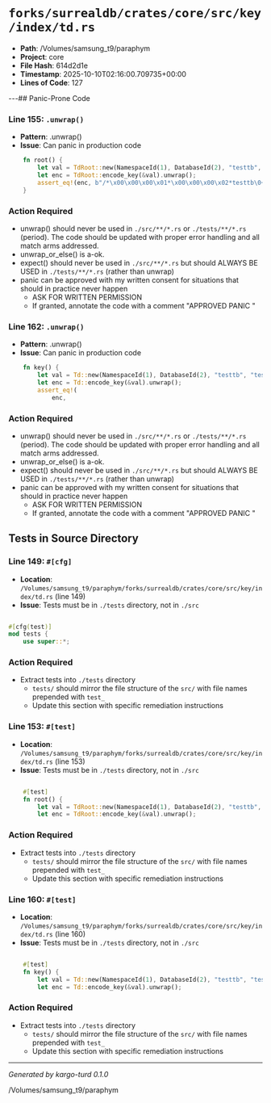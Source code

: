 # `forks/surrealdb/crates/core/src/key/index/td.rs`

- **Path**: /Volumes/samsung_t9/paraphym
- **Project**: core
- **File Hash**: 614d2d1e  
- **Timestamp**: 2025-10-10T02:16:00.709735+00:00  
- **Lines of Code**: 127

---## Panic-Prone Code


### Line 155: `.unwrap()`

- **Pattern**: .unwrap()
- **Issue**: Can panic in production code

```rust
	fn root() {
		let val = TdRoot::new(NamespaceId(1), DatabaseId(2), "testtb", "testix", "term");
		let enc = TdRoot::encode_key(&val).unwrap();
		assert_eq!(enc, b"/*\x00\x00\x00\x01*\x00\x00\x00\x02*testtb\0+testix\0!tdterm\0");
	}
```

### Action Required

- unwrap() should never be used in `./src/**/*.rs` or `./tests/**/*.rs` (period). The code should be updated with proper error handling and all match arms addressed.
- unwrap_or_else() is a-ok. 
- expect() should never be used in `./src/**/*.rs` but should ALWAYS BE USED in `./tests/**/*.rs` (rather than unwrap)
- panic can be approved with my written consent for situations that should in practice never happen  
  - ASK FOR WRITTEN PERMISSION
  - If granted, annotate the code with a comment "APPROVED PANIC "


### Line 162: `.unwrap()`

- **Pattern**: .unwrap()
- **Issue**: Can panic in production code

```rust
	fn key() {
		let val = Td::new(NamespaceId(1), DatabaseId(2), "testtb", "testix", "term", 129);
		let enc = Td::encode_key(&val).unwrap();
		assert_eq!(
			enc,
```

### Action Required

- unwrap() should never be used in `./src/**/*.rs` or `./tests/**/*.rs` (period). The code should be updated with proper error handling and all match arms addressed.
- unwrap_or_else() is a-ok. 
- expect() should never be used in `./src/**/*.rs` but should ALWAYS BE USED in `./tests/**/*.rs` (rather than unwrap)
- panic can be approved with my written consent for situations that should in practice never happen  
  - ASK FOR WRITTEN PERMISSION
  - If granted, annotate the code with a comment "APPROVED PANIC "

## Tests in Source Directory


### Line 149: `#[cfg]`

- **Location**: `/Volumes/samsung_t9/paraphym/forks/surrealdb/crates/core/src/key/index/td.rs` (line 149)
- **Issue**: Tests must be in `./tests` directory, not in `./src`

```rust

#[cfg(test)]
mod tests {
	use super::*;

```

### Action Required

- Extract tests into `./tests` directory
  - `tests/` should mirror the file structure of the `src/` with file names prepended with `test_`
  - Update this section with specific remediation instructions
  


### Line 153: `#[test]`

- **Location**: `/Volumes/samsung_t9/paraphym/forks/surrealdb/crates/core/src/key/index/td.rs` (line 153)
- **Issue**: Tests must be in `./tests` directory, not in `./src`

```rust

	#[test]
	fn root() {
		let val = TdRoot::new(NamespaceId(1), DatabaseId(2), "testtb", "testix", "term");
		let enc = TdRoot::encode_key(&val).unwrap();
```

### Action Required

- Extract tests into `./tests` directory
  - `tests/` should mirror the file structure of the `src/` with file names prepended with `test_`
  - Update this section with specific remediation instructions
  


### Line 160: `#[test]`

- **Location**: `/Volumes/samsung_t9/paraphym/forks/surrealdb/crates/core/src/key/index/td.rs` (line 160)
- **Issue**: Tests must be in `./tests` directory, not in `./src`

```rust

	#[test]
	fn key() {
		let val = Td::new(NamespaceId(1), DatabaseId(2), "testtb", "testix", "term", 129);
		let enc = Td::encode_key(&val).unwrap();
```

### Action Required

- Extract tests into `./tests` directory
  - `tests/` should mirror the file structure of the `src/` with file names prepended with `test_`
  - Update this section with specific remediation instructions
  

---

*Generated by kargo-turd 0.1.0*

/Volumes/samsung_t9/paraphym